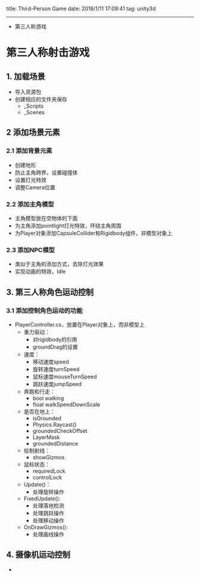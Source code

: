 title: Third-Person Game
date: 2018/1/11 17:09:41 
tag: unity3d

---

* 第三人称游戏

<!--more-->

# 第三人称射击游戏 #

## 1. 加载场景 ##

* 导入资源包
* 创建相应的文件夹保存
	* _Scripts
	* _Scenes

## 2 添加场景元素 ##

### 2.1 添加背景元素 ###

* 创建地形
* 防止主角跨界，设置碰撞体
* 设置灯光特效
* 调整Camera位置

### 2.2 添加主角模型 ###

* 主角模型放在空物体的下面
* 为主角添加pointlight灯光特效，环绕主角周围
* 为Player对象添加CapsuleCollider和Rigidbody组件，非模型对象上

### 2.3 添加NPC模型 ###

* 类似于主角的添加方式，去除灯光效果
* 实现动画的特效，Idle

## 3. 第三人称角色运动控制 ##

### 3.1 添加控制角色运动的功能 ###

* PlayerController.cs，放置在Player对象上，而非模型上
	* 重力驱动：
		* 对rigidbody的引用
		* groundDrag的设置
	* 速度：
		* 移动速度speed
		* 旋转速度turnSpeed
		* 鼠标速度mouseTurnSpeed
		* 跳跃速度jumpSpeed
	* 奔跑和行走：
		* bool walking
		* float walkSpeedDownScale
	* 是否在地上：
		* isGrounded
		* Physics.Raycast()
		* groundedCheckOffset
		* LayerMask
		* groundedDistance
	* 绘制射线：
		* showGizmos
	* 鼠标状态：
		* requiredLock
		* controlLock
	* Update()：
		* 处理旋转操作
	* FixedUpdate():
		* 处理落地检测
		* 处理跳跃操作
		* 处理移动操作
	* OnDrawGizmos():
		* 处理画线操作

## 4. 摄像机运动控制 ##

* 